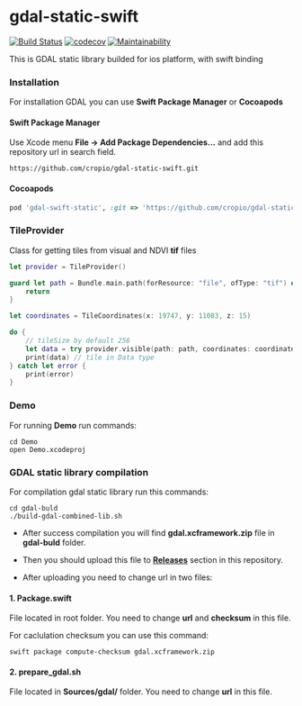 # gdal-static-swift
[![Build Status](https://travis-ci.com/cropio/gdal-static-swift.svg?token=2x1gjKbRpPVj3abdDxFe&branch=master)](https://travis-ci.com/cropio/gdal-static-swift) [![codecov](https://codecov.io/gh/cropio/gdal-static-swift/branch/master/graph/badge.svg?token=79emLU9lm3)](https://codecov.io/gh/cropio/gdal-static-swift) [![Maintainability](https://api.codeclimate.com/v1/badges/14c3a11bb64cf09f9317/maintainability)](https://codeclimate.com/repos/5ea6c2f7644a6501a300d6bc/maintainability)

This is GDAL static library builded for ios platform, with swift binding

### Installation
For installation GDAL you can use **Swift Package Manager** or **Cocoapods**

#### Swift Package Manager
Use Xcode menu **File -> Add Package Dependencies...** and add this repository url in search field.
```url
https://github.com/cropio/gdal-static-swift.git
```

#### Cocoapods
```ruby
pod 'gdal-swift-static', :git => 'https://github.com/cropio/gdal-static-swift.git'
```

### TileProvider
Class for getting tiles from visual and NDVI **tif** files

```swift
let provider = TileProvider()

guard let path = Bundle.main.path(forResource: "file", ofType: "tif") else {
    return
}

let coordinates = TileCoordinates(x: 19747, y: 11083, z: 15)

do {
    // tileSize by default 256
    let data = try provider.visible(path: path, coordinates: coordinates, tileSize: 256)
    print(data) // tile in Data type
} catch let error {
    print(error)
}
```

### Demo
For running **Demo** run commands:
```shell
cd Demo
open Demo.xcodeproj
```

### GDAL static library compilation
For compilation gdal static library run this commands:

```shell
cd gdal-buld
./build-gdal-combined-lib.sh
```

- After success compilation you will find **gdal.xcframework.zip** file in **gdal-buld** folder.

- Then you should upload this file to [**Releases**](https://github.com/cropio/gdal-static-swift/releases) section in this repository.

- After uploading you need to change url in two files:
#### 1. **Package.swift**
File located in root folder. You need to change **url** and **checksum** in this file.

For caclulation checksum you can use this command:
```shell
swift package compute-checksum gdal.xcframework.zip
```

#### 2. **prepare_gdal.sh**
File located in **Sources/gdal/** folder. You need to change **url** in this file.
